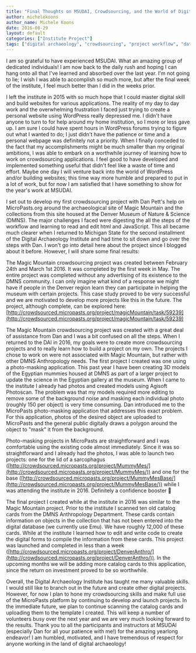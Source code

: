```yaml
---
title: "Final Thoughts on MSUDAI, Crowdsourcing, and the World of Digital Archaeology"
author: michelekoons
author_name: Michele Koons
date: 2016-08-29
layout: default
categories: ["Institute Project"]
tags: ["digital archaeology", "crowdsourcing", "project workflow", "data collection", "data cleaning"]
---
```


I am so grateful to have experienced MSUDAI. What an amazing group of dedicated individuals! I am now back to the daily rush and hoping I can hang onto all that I've learned and absorbed over the last year. I'm not going to lie; I wish I was able to accomplish so much more, but after the final week of the institute, I feel much better than I did in the weeks prior.

I left the institute in 2015 with so much hope that I could master digital skill and build websites for various applications. The reality of my day to day work and the overwhelming frustration I faced just trying to create a personal website using WordPress really depressed me. I didn't have anyone to turn to for help around my home institution, so I more or less gave up. I am sure I could have spent hours in WordPress forums trying to figure out what I wanted to do; I just didn't have the patience or time and a personal webpage was definitely not a priority. When I finally conceded to the fact that my accomplishments might be much smaller than my original ambitions, I was able to embark on a worthwhile journey of learning how to work on crowdsourcing applications. I feel good to have developed and implemented something useful that didn't feel like a waste of time and effort. Maybe one day I will venture back into the world of WordPress and/or building websites; this time way more humble and prepared to put in a lot of work, but for now I am satisfied that I have something to show for the year's work at MSUDAI.

I set out to develop my first crowdsourcing project with Dan Pett's help on MicroPasts.org around the archaeological site of Magic Mountain and the collections from this site housed at the Denver Museum of Nature & Science (DMNS). The major challenges I faced were digesting the all the steps of the workflow and learning to read and edit html and JavaScript. This all became much clearer when I returned to Michigan State for the second installment of the Digital Archaeology Institute and had time to sit down and go over the steps with Dan. I won't go into detail here about the project since I blogged about it before. However, I will share some final results:

The Magic Mountain crowdsourcing project was created between February 24th and March 1st 2016. It was completed by the first week in May. The entire project was completed without any advertising of its existence to the DMNS community. I can only imagine what kind of a response we might have if people in the Denver region learn they can participate in helping the museum with certain projects. This case study proved to be very successful and we are motivated to develop more projects like this in the future. The project, although complete, can be explored here: [http://crowdsourced.micropasts.org/project/magicMountain/task/59239](http://crowdsourced.micropasts.org/project/magicMountain/task/59239)

The Magic Mountain crowdsourcing project was created with a great deal of assistance from Dan and I was a bit confused on all the steps. When I returned to the DAI in 2016, my goals were to create more crowdsourcing projects and to really learn how to build a project on my own. The projects I chose to work on were not associated with Magic Mountain, but rather with other DMNS Anthropology needs. The first project I created was one using a photo-masking application. This past year I have been creating 3D models of the Egyptian mummies housed at DMNS as part of a larger project to update the science in the Egyptian gallery at the museum. When I came to the institute I already had photos and created models using Agisoft Photoscan. The problem was that my models required more editing to remove some of the background noise and masking each individual photo (roughly 150 per object) is very time consuming. Dan introduced me to the MicroPasts photo-masking application that addresses this exact problem. For this application, photos of the desired object are uploaded to MicroPasts and the general public digitally draws a polygon around the object to "mask" it from the background.

Photo-masking projects in MicroPasts are straightforward and I was comfortable using the existing code almost immediately. Since it was so straightforward and I already had the photos, I was able to launch two projects: one for the lid of a sarcophagus ([http://crowdsourced.micropasts.org/project/MummyMes/](http://crowdsourced.micropasts.org/project/MummyMes/)) and one for the base ([http://crowdsourced.micropasts.org/project/MummyMesBase/](http://crowdsourced.micropasts.org/project/MummyMesBase/)) while I was attending the institute in 2016. Definitely a confidence booster 🙂

The final project I created while at the institute in 2016 was similar to the Magic Mountain project. Prior to the institute I scanned ten old catalog cards from the DMNS Anthropology Department. These cards contain information on objects in the collection that has not been entered into the digital database (we currently use Emu). We have roughly 12,000 of these cards. While at the institute I learned how to edit and write code to create the digital forms to compile the information from these cards. This project was launched and completed in less than a week ([http://crowdsourced.micropasts.org/project/DenverAnthro/](http://crowdsourced.micropasts.org/project/DenverAnthro/)). In the upcoming months we will be adding more catalog cards to this application, since the return on investment proved to be so worthwhile.

Overall, the Digital Archaeology Institute has taught me many valuable skills. I would still like to branch out in the future and create other digital projects. However, for now I plan to hone my crowdsourcing skills and make full use of the MicroPasts platform by continuing to develop and launch projects. In the immediate future, we plan to continue scanning the catalog cards and uploading them to the template I created. This will keep a number of volunteers busy over the next year and we are very much looking forward to the results. Thank you to all the participants and instructors at MSUDAI (especially Dan for all your patience with me!) for the amazing yearlong endeavor! I am humbled, motivated, and I have tremendous of respect for anyone working in the land of digital archaeology!
